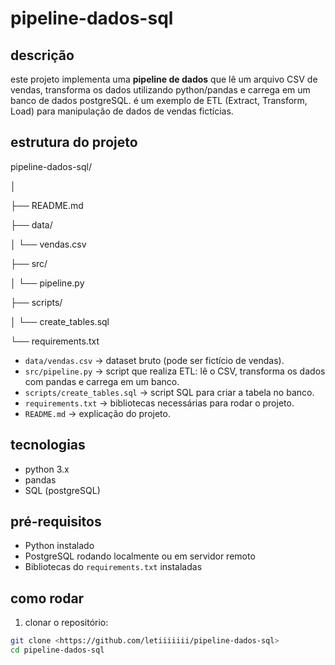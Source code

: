 # pipeline-dados-sql

## descrição
este projeto implementa uma **pipeline de dados** que lê um arquivo CSV de vendas, transforma os dados utilizando python/pandas e carrega em um banco de dados postgreSQL. é um exemplo de ETL (Extract, Transform, Load) para manipulação de dados de vendas fictícias.

## estrutura do projeto

pipeline-dados-sql/

│

├── README.md

├── data/

│ └── vendas.csv

├── src/

│ └── pipeline.py

├── scripts/

│ └── create_tables.sql

└── requirements.txt

- `data/vendas.csv` → dataset bruto (pode ser fictício de vendas).  
- `src/pipeline.py` → script que realiza ETL: lê o CSV, transforma os dados com pandas e carrega em um banco.  
- `scripts/create_tables.sql` → script SQL para criar a tabela no banco.  
- `requirements.txt` → bibliotecas necessárias para rodar o projeto.  
- `README.md` → explicação do projeto.

## tecnologias
- python 3.x  
- pandas  
- SQL (postgreSQL)  

## pré-requisitos
- Python instalado  
- PostgreSQL rodando localmente ou em servidor remoto  
- Bibliotecas do `requirements.txt` instaladas  

## como rodar

1. clonar o repositório:

```bash
git clone <https://github.com/letiiiiiii/pipeline-dados-sql>
cd pipeline-dados-sql


